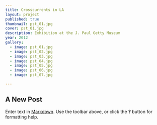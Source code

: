 ```yaml
---
title: Crosscurrents in LA 
layout: project
published: true
thumbnail: pst_01.jpg
cover: pst_01.jpg
description: Exhibition at the J. Paul Getty Museum
year: 2012
gallery: 
  - image: pst_01.jpg
  - image: pst_02.jpg
  - image: pst_03.jpg
  - image: pst_04.jpg
  - image: pst_05.jpg
  - image: pst_06.jpg
  - image: pst_07.jpg

---
```



## A New Post

Enter text in [Markdown](http://daringfireball.net/projects/markdown/). Use the toolbar above, or click the **?** button for formatting help.
